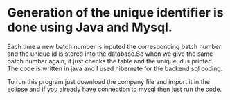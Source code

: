 # Generation of the unique identifier is done using Java and Mysql.
Each time a new batch number is inputed the corresponding batch number
and the unique id is stored into the database.So when we give the same
batch number again, it just checks the table and the unique id is printed.
The code is written in java and I used hibernate for the backend sql
coding.

To run this program just download the company file and import it in the eclipse 
and if you already have connection to mysql then just run the code.


